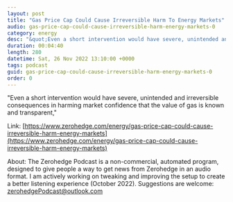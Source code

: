 ```yaml
---
layout: post
title: "Gas Price Cap Could Cause Irreversible Harm To Energy Markets"
audio: gas-price-cap-could-cause-irreversible-harm-energy-markets-0
category: energy
desc: "&quot;Even a short intervention would have severe, unintended and irreversible consequences in harming market confidence that the value of gas is known and transparent,&quot;"
duration: 00:04:40
length: 280
datetime: Sat, 26 Nov 2022 13:10:00 +0000
tags: podcast
guid: gas-price-cap-could-cause-irreversible-harm-energy-markets-0
order: 0
---
```

&quot;Even a short intervention would have severe, unintended and irreversible consequences in harming market confidence that the value of gas is known and transparent,&quot;

Link: [https://www.zerohedge.com/energy/gas-price-cap-could-cause-irreversible-harm-energy-markets](https://www.zerohedge.com/energy/gas-price-cap-could-cause-irreversible-harm-energy-markets)

About: The Zerohedge Podcast is a non-commercial, automated program, designed to give people a way to get news from Zerohedge in an audio format.  I am actively working on tweaking and improving the setup to create a better listening experience (October 2022).  Suggestions are welcome: [zerohedgePodcast@outlook.com](mailto:zerohedgePodcast@outlook.com)